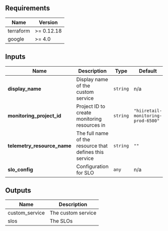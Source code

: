 ## Requirements

| Name | Version |
|------|---------|
| terraform | >= 0.12.18 |
| google | >= 4.0 |

## Inputs

| Name | Description | Type | Default | Required |
|------|-------------|------|---------|:--------:|
| **display\_name** | Display name of the custom service | `string` | n/a | **yes** |
| **monitoring\_project\_id** | Project ID to create monitoring resources in | `string` | `"hiiretail-monitoring-prod-6500"` | no |
| **telemetry\_resource\_name** | The full name of the resource that defines this service | `string` | `""` | no |
| **slo\_config** | Configuration for SLO | `any` | n/a | **yes** |

## Outputs

| Name | Description |
|------|-------------|
| custom\_service | The custom service |
| slos | The SLOs |
